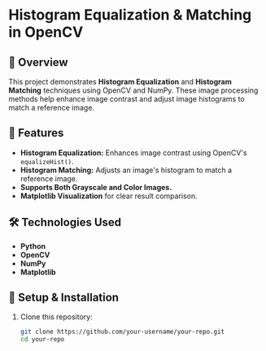 # Histogram Equalization & Matching in OpenCV  

## 📌 Overview  
This project demonstrates **Histogram Equalization** and **Histogram Matching** techniques using OpenCV and NumPy. These image processing methods help enhance image contrast and adjust image histograms to match a reference image.  

## 📸 Features  
- **Histogram Equalization:** Enhances image contrast using OpenCV's `equalizeHist()`.  
- **Histogram Matching:** Adjusts an image's histogram to match a reference image.  
- **Supports Both Grayscale and Color Images.**  
- **Matplotlib Visualization** for clear result comparison.  

## 🛠 Technologies Used  
- **Python**  
- **OpenCV**  
- **NumPy**  
- **Matplotlib**  

## 🚀 Setup & Installation  
1. Clone this repository:  
   ```bash
   git clone https://github.com/your-username/your-repo.git
   cd your-repo
